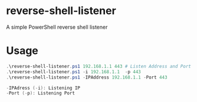 # reverse-shell-listener
A simple PowerShell reverse shell listener

# Usage
```PowerShell
.\reverse-shell-listener.ps1 192.168.1.1 443 # Listen Address and Port
.\reverse-shell-listener.ps1 -i 192.168.1.1  -p 443
.\reverse-shell-listener.ps1 -IPAddress 192.168.1.1 -Port 443

-IPAdress (-i): Listening IP
-Port (-p): Listening Port 
```
